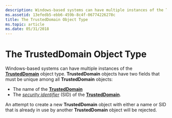 ```yaml
---
description: Windows-based systems can have multiple instances of the TrustedDomain object type.
ms.assetid: 13efedb5-ebb6-459b-8c4f-06774226278c
title: The TrustedDomain Object Type
ms.topic: article
ms.date: 05/31/2018
---
```


# The TrustedDomain Object Type

Windows-based systems can have multiple instances of the [**TrustedDomain**](trusteddomain-object.md) object type. **TrustedDomain** objects have two fields that must be unique among all **TrustedDomain** objects:

-   The name of the [**TrustedDomain**](trusteddomain-object.md)
-   The [*security identifier*](/windows/desktop/SecGloss/s-gly) (SID) of the [**TrustedDomain**](trusteddomain-object.md).

An attempt to create a new **TrustedDomain** object with either a name or SID that is already in use by another **TrustedDomain** object will be rejected.

 

 
